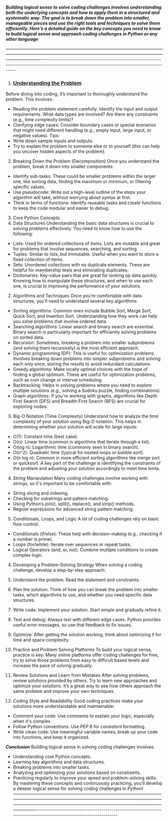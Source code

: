 ***Building logical sense to solve coding challenges involves understanding both the underlying concepts and how to apply them in a structured and systematic way. The goal is to break down the problem into smaller, manageable pieces and use the right tools and techniques to solve them efficiently.
Here’s a detailed guide on the key concepts you need to know to build logical sense and approach coding challenges in Python or any other language***

————————————————————————————————————————————————————————————————————————————————-----------------------------------------------------------------------------------------------------------------------------------------------
1. <h3><u>Understanding the Problem</u></h3>
Before diving into coding, it’s important to thoroughly understand the problem. This involves:
* Reading the problem statement carefully: Identify the input and output requirements. What data types are involved? Are there any constraints (e.g., time complexity limits)?
* Clarifying edge cases: Consider boundary cases or special scenarios that might need different handling (e.g., empty input, large input, or negative values).
Tips:
* Write down sample inputs and outputs.
* Try to explain the problem to someone else or to yourself (this can help you uncover hidden aspects of the problem).

2. Breaking Down the Problem (Decomposition)
Once you understand the problem, break it down into smaller components:
* Identify sub-tasks: These could be smaller problems within the larger one, like sorting data, finding the maximum or minimum, or filtering specific values.
* Use pseudocode: Write out a high-level outline of the steps your algorithm will take, without worrying about syntax at first.
* Think in terms of functions: Identify reusable tasks and create functions to keep the code modular and easier to debug.

3. Core Python Concepts
1. Data Structures
Understanding the basic data structures is crucial to solving problems effectively. You need to know how to use the following:
* Lists: Used for ordered collections of items. Lists are mutable and great for problems that involve sequences, searching, and sorting.
* Tuples: Similar to lists, but immutable. Useful when you want to store a fixed collection of items.
* Sets: Unordered collections with no duplicate elements. These are helpful for membership tests and eliminating duplicates.
* Dictionaries: Key-value pairs that are great for looking up data quickly.
Knowing how to manipulate these structures, and when to use each one, is crucial to improving the performance of your solutions.
2. Algorithms and Techniques
Once you’re comfortable with data structures, you’ll need to understand several key algorithms:
* Sorting algorithms: Common ones include Bubble Sort, Merge Sort, Quick Sort, and Insertion Sort. Understanding how they work can help you solve problems that involve ordered data.
* Searching algorithms: Linear search and binary search are essential. Binary search is particularly important for efficiently solving problems on sorted data.
* Recursion: Sometimes, breaking a problem into smaller subproblems (and solving them recursively) is the most efficient approach.
* Dynamic programming (DP): This is useful for optimization problems. Involves breaking down problems into simpler subproblems and solving each only once, storing the results to avoid redundant calculations.
* Greedy algorithms: Make locally optimal choices with the hope of finding a global optimum. These are useful for optimization problems, such as coin change or interval scheduling.
* Backtracking: Helps in solving problems where you need to explore multiple solutions (e.g., solving a Sudoku puzzle, finding combinations).
* Graph algorithms: If you're working with graphs, algorithms like Depth First Search (DFS) and Breadth First Search (BFS) are crucial for exploring nodes.
3. Big-O Notation (Time Complexity)
Understand how to analyze the time complexity of your solution using Big-O notation. This helps in determining whether your solution will scale for large inputs:
* O(1): Constant time (best case).
* O(n): Linear time (common in algorithms that iterate through a list).
* O(log n): Logarithmic time (commonly seen in binary search).
* O(n^2): Quadratic time (typical for nested loops or bubble sort).
* O(n log n): Common in more efficient sorting algorithms like merge sort or quicksort.
A key part of the challenge is identifying the constraints of the problem and adjusting your solution accordingly to meet time limits.
4. String Manipulation
Many coding challenges involve working with strings, so it's important to be comfortable with:
* String slicing and indexing.
* Checking for substrings and pattern matching.
* Using Python’s join(), split(), replace(), and strip() methods.
* Regular expressions for advanced string pattern matching.
5. Conditionals, Loops, and Logic
A lot of coding challenges rely on basic flow control:
* Conditionals (if/else): These help with decision-making (e.g., checking if a number is prime).
* Loops (for/while): Iterate over sequences or repeat tasks.
* Logical Operators (and, or, not): Combine multiple conditions to create complex logic.

4. Developing a Problem-Solving Strategy
When solving a coding challenge, develop a step-by-step approach:
1. Understand the problem: Read the statement and constraints.
2. Plan the solution: Think of how you can break the problem into smaller tasks, which algorithms to use, and whether you need specific data structures.
3. Write code: Implement your solution. Start simple and gradually refine it.
4. Test and debug: Always test with different edge cases. Python provides useful error messages, so use that feedback to fix issues.
5. Optimize: After getting the solution working, think about optimizing it for time and space complexity.

5. Practice and Problem Solving Platforms
To build your logical sense, practice is key:
Many online platforms offer coding challenges for free, try to solve those problems from easy to difficult based levels and increase the pace of solving gradually.

6. Review Solutions and Learn from Mistakes
After solving problems, review solutions provided by others. Try to learn new approaches and optimize your solutions. It’s a great way to see how others approach the same problem and improve your own techniques.

7. Coding Style and Readability
Good coding practices make your solutions more understandable and maintainable:
* Comment your code: Use comments to explain your logic, especially when it's complex.
* Follow Python conventions: Use PEP 8 for consistent formatting.
* Write clean code: Use meaningful variable names, break up your code into functions, and keep it organized.

***Conclusion***
Building logical sense in solving coding challenges involves:
* Understanding core Python concepts.
* Learning key algorithms and data structures.
* Breaking problems into smaller tasks.
* Analyzing and optimizing your solutions based on constraints.
* Practicing regularly to improve your speed and problem-solving skills.
By mastering these concepts and continuously practicing, you’ll develop a deeper logical sense for solving coding challenges in Python!
———————————————————————————————————————————————————————————————————————————————————————————————————————————-------------------------------------------------------------------------------------------------------------------
